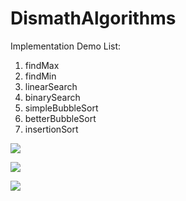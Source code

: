 # DismathAlgorithms

Implementation Demo List:

1. findMax 
2. findMin
3. linearSearch
4. binarySearch
5. simpleBubbleSort
6. betterBubbleSort
7. insertionSort

![](https://github.com/melvincabatuan/DismathAlgorithms/blob/master/capture/Screenshot%20from%202016-03-15%2009:02:35.png)

![](https://github.com/melvincabatuan/DismathAlgorithms/blob/master/capture/Screenshot%20from%202016-03-15%2009:02:47.png)

![](https://github.com/melvincabatuan/DismathAlgorithms/blob/master/capture/Screenshot%20from%202016-03-15%2009:03:04.png)
